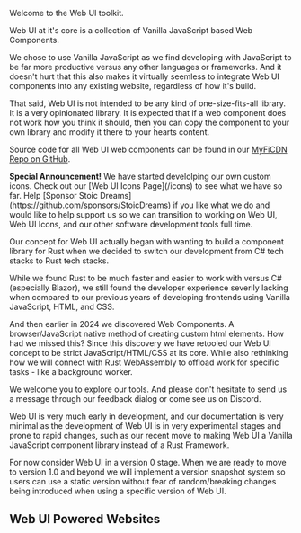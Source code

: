<webui-data data-page-title="Web UI documentation and demo website" data-page-subtitle=""></webui-data>

<webui-sideimage src="https://cdn.myfi.ws/v/Vecteezy/cartoon-style-cloud-storage-data-processing-message.svg">

Welcome to the Web UI toolkit.

Web UI at it's core is a collection of Vanilla JavaScript based Web Components.

We chose to use Vanilla JavaScript as we find developing with JavaScript to be far more productive versus any other languages or frameworks. And it doesn't hurt that this also makes it virtually seemless to integrate Web UI components into any existing website, regardless of how it's build.

That said, Web UI is not intended to be any kind of one-size-fits-all library. It is a very opinionated library. It is expected that if a web component does not work how you think it should, then you can copy the component to your own library and modify it there to your hearts content.

Source code for all Web UI web components can be found in our [MyFiCDN Repo on GitHub](https://github.com/StoicDreams/MyFiCDN/tree/main/cdn/webui).

</webui-sideimage>

<webui-quote theme="info">
<strong>Special Announcement!</strong> We have started develolping our own custom icons. Check out our [Web UI Icons Page](/icons) to see what we have so far.
</webui-quote>

<webui-quote theme="warning">
Help [Sponsor Stoic Dreams](https://github.com/sponsors/StoicDreams) if you like what we do and would like to help support us so we can transition to working on Web UI, Web UI Icons, and our other software development tools full time.
</webui-quote>

<webui-sideimage reverse src="https://cdn.myfi.ws/v/Vecteezy/online-big-data-courses-illustration-exclusive-design.svg">

Our concept for Web UI actually began with wanting to build a component library for Rust when we decided to switch our development from C# tech stacks to Rust tech stacks.

While we found Rust to be much faster and easier to work with versus C# (especially Blazor), we still found the developer experience severily lacking when compared to our previous years of developing frontends using Vanilla JavaScript, HTML, and CSS.

And then earlier in 2024 we discovered Web Components. A browser/JavaScript native method of creating custom html elements. How had we missed this? Since this discovery we have retooled our Web UI concept to be strict JavaScript/HTML/CSS at its core. While also rethinking how we will connect with Rust WebAssembly to offload work for specific tasks - like a background worker.

</webui-sideimage>

<webui-sideimage src="https://cdn.myfi.ws/v/Vecteezy/filling-completed-not-completed-marking-important-dates-and.svg">

We welcome you to explore our tools. And please don't hesitate to <a data-click="feedback">send us a message through our feedback dialog</a> or come see us on Discord.

Web UI is very much early in development, and our documentation is very minimal as the development of Web UI is in very experimental stages and prone to rapid changes, such as our recent move to making Web UI a Vanilla JavaScript component library instead of a Rust Framework.

For now consider Web UI in a version 0 stage. When we are ready to move to version 1.0 and beyond we will implement a version snapshot system so users can use a static version without fear of random/breaking changes being introduced when using a specific version of Web UI.

</webui-sideimage>

<webui-cards card-width="500" src="/cards/welcome.json"></webui-cards>

## Web UI Powered Websites

<webui-cards card-width="500" elevation="n10" src="/cards/webui-powered-websites.json" theme="tertiary"></webui-cards>
